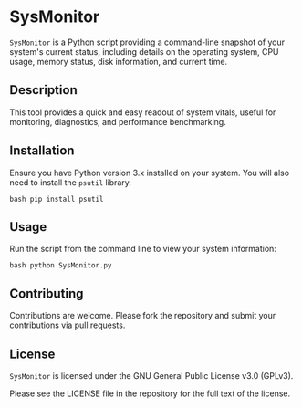 # SysMonitor

`SysMonitor` is a Python script providing a command-line snapshot of your system's current status, including details on the operating system, CPU usage, memory status, disk information, and current time.

## Description

This tool provides a quick and easy readout of system vitals, useful for monitoring, diagnostics, and performance benchmarking.

## Installation

Ensure you have Python version 3.x installed on your system. You will also need to install the `psutil` library.
```
bash pip install psutil
```

## Usage

Run the script from the command line to view your system information:
```
bash python SysMonitor.py
```

## Contributing

Contributions are welcome. Please fork the repository and submit your contributions via pull requests.

## License

`SysMonitor` is licensed under the GNU General Public License v3.0 (GPLv3).

Please see the LICENSE file in the repository for the full text of the license.
